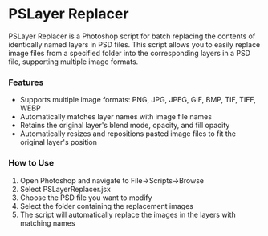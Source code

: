# PSLayer Replacer

PSLayer Replacer is a Photoshop script for batch replacing the contents of identically named layers in PSD files. This script allows you to easily replace image files from a specified folder into the corresponding layers in a PSD file, supporting multiple image formats.

### Features

* Supports multiple image formats: PNG, JPG, JPEG, GIF, BMP, TIF, TIFF, WEBP
* Automatically matches layer names with image file names
* Retains the original layer's blend mode, opacity, and fill opacity
* Automatically resizes and repositions pasted image files to fit the original layer's position

### How to Use

1. Open Photoshop and navigate to File→Scripts→Browse
2. Select PSLayerReplacer.jsx
3. Choose the PSD file you want to modify
4. Select the folder containing the replacement images
5. The script will automatically replace the images in the layers with matching names
